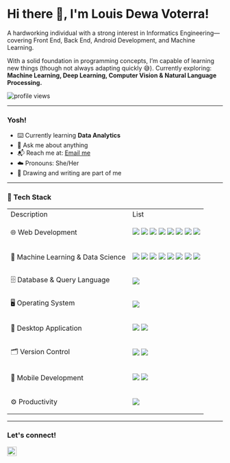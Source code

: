 <!--
**LouisVoterra/LouisVoterra** is a ✨ _special_ ✨ repository because its `README.md` (this file) appears on your GitHub profile.

Here are some ideas to get you started:

- 🔭 I’m currently working on ...
- 🌱 I’m currently learning ...
- 👯 I’m looking to collaborate on ...
- 🤔 I’m looking for help with ...
- 💬 Ask me about ...
- 📫 How to reach me: ...
- 😄 Pronouns: ...
- ⚡ Fun fact: ...
-->


# <summary><strong>Hi there 👋, I'm Louis Dewa Voterra!</strong></summary>

A hardworking individual with a strong interest in Informatics Engineering—covering Front End, Back End, Android Development, and Machine Learning.

With a solid foundation in programming concepts, I’m capable of learning new things (though not always adapting quickly 😅). Currently exploring:
**Machine Learning, Deep Learning, Computer Vision & Natural Language Processing.**

<p align="left">
  <img src="https://komarev.com/ghpvc/?username=goonesmile&label=Profile%20views&color=0e75b6&style=flat" alt="profile views" />
</p>

---

### <summary><strong>Yosh!</strong></summary>

- ⌨️ Currently learning **Data Analytics**
- 💬 Ask me about anything
- 📬 Reach me at: <a href="mailto:youremail@gmail.com">Email me</a>
- ☁️ Pronouns: She/Her
- 🎲 Drawing and writing are part of me

---

### 🧰 Tech Stack


<table>
  <tr>
    <td>
      Description
    </td>
    <td style="text-align:left">
      List
    </td>
  </tr>
  <tr>
    <td>
        🌐 Web Development
    </td>
    <td>
        <p>
        <img src="https://img.shields.io/badge/HTML5-E34F26?logo=html5&logoColor=white" />
        <img src="https://img.shields.io/badge/CSS3-1572B6?logo=css3&logoColor=white" />
        <img src="https://img.shields.io/badge/JavaScript-F7DF1E?logo=javascript&logoColor=black" />
        <img src="https://img.shields.io/badge/PHP-777BB4?logo=php&logoColor=white" />
        <img src="https://img.shields.io/badge/TypeScript-3178C6?logo=typescript&logoColor=white" />
        <img src="https://img.shields.io/badge/Bootstrap-7952B3?logo=bootstrap&logoColor=white" />
        <img src="https://img.shields.io/badge/jQuery-0769AD?logo=jquery&logoColor=white" />
        <img src="https://img.shields.io/badge/Laravel-FF2D20?logo=laravel&logoColor=white" />
        </p>
    </td>
  </tr>
  <tr>
    <td>
        🤖 Machine Learning & Data Science
    </td>
    <td>
        <p>
          <img src="https://img.shields.io/badge/Python-3776AB?logo=python&logoColor=white" />
          <img src="https://img.shields.io/badge/NumPy-013243?logo=numpy&logoColor=white" />
          <img src="https://img.shields.io/badge/Pandas-150458?logo=pandas&logoColor=white" />
          <img src="https://img.shields.io/badge/Matplotlib-11557C?logo=matplotlib&logoColor=white" />
          <img src="https://img.shields.io/badge/Seaborn-2D6CAB?logo=python&logoColor=white" />
          <img src="https://img.shields.io/badge/OpenCV-5C3EE8?logo=opencv&logoColor=white" />
          <img src="https://img.shields.io/badge/Scikit--learn-F7931E?logo=scikitlearn&logoColor=white" />
          <img src="https://img.shields.io/badge/TensorFlow-FF6F00?logo=tensorflow&logoColor=white" />
        </p>
    </td>
  </tr>
  <tr>
    <td>
        🗄️ Database & Query Language
    </td>
    <td>
        <p>
        <img src="https://img.shields.io/badge/MySQL-4479A1?logo=mysql&logoColor=white" />
        </p>
    </td>
  </tr>
  <tr>
    <td>
        🖥️ Operating System
    </td>
    <td>
        <p>
        <img src="https://img.shields.io/badge/Windows-0078D6?logo=windows&logoColor=white" />
        </p>
    </td>
  </tr>
  <tr>
    <td>
        🧩 Desktop Application
    </td>
    <td>
        <p>
        <img src="https://img.shields.io/badge/.NET-512BD4?logo=dotnet&logoColor=white" />
        <img src="https://img.shields.io/badge/C%23-239120?logo=csharp&logoColor=white" />
        </p>
    </td>
  </tr>
  <tr>
    <td>
        🗂️ Version Control
    </td>
    <td>
        <p>
          <img src="https://img.shields.io/badge/Git-F05032?logo=git&logoColor=white" />
          <img src="https://img.shields.io/badge/GitHub-181717?logo=github&logoColor=white" />
        </p>
    </td>
  </tr>
  <tr>
    <td>
        📱 Mobile Development
    </td>
    <td>
      <p>
      <img src="https://img.shields.io/badge/Kotlin-0095D5?logo=kotlin&logoColor=white" />
      <img src="https://img.shields.io/badge/Android%20Studio-3DDC84?logo=androidstudio&logoColor=white" />
      </p>
    </td>
  </tr>
  <tr>
    <td>
        ⚙️ Productivity
    </td>
    <td>
        <p>
        <img src="https://img.shields.io/badge/Visual%20Studio%20Code-007ACC?logo=visualstudiocode&logoColor=white" />
        </p>
    </td>
  </tr>
</table>

---

### <summary><strong>Let's connect!</strong></summary>

<a href="https://www.instagram.com/louisdewavt/">
  <img align="left" alt="Instagram" width="22px" src="https://simpleicons.org/icons/instagram.svg" />
</a>

